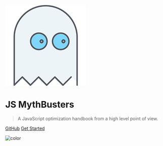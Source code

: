 ![logo](logo.png)

# JS MythBusters 

> A JavaScript optimization handbook from a high level point of view.

[GitHub](https://github.com/Kikobeats/js-mythbusters)
[Get Started](#what-is-it)

<!-- background color -->
![color](#081020)
